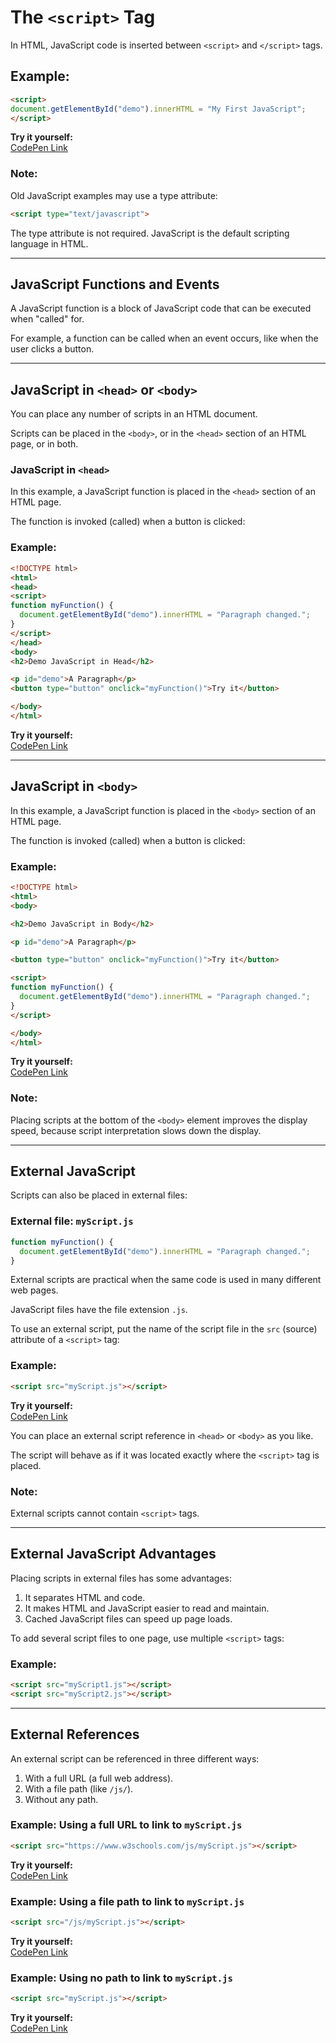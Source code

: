 # The `<script>` Tag

In HTML, JavaScript code is inserted between `<script>` and `</script>` tags.

## Example:

```html
<script>
document.getElementById("demo").innerHTML = "My First JavaScript";
</script>
```

**Try it yourself:**  
[CodePen Link](https://codepen.io/bhushcodes/pen/VYwpVKp)

### Note:  
Old JavaScript examples may use a type attribute:  
```html
<script type="text/javascript">
```
The type attribute is not required. JavaScript is the default scripting language in HTML.

---

## JavaScript Functions and Events

A JavaScript function is a block of JavaScript code that can be executed when "called" for.

For example, a function can be called when an event occurs, like when the user clicks a button.

---

## JavaScript in `<head>` or `<body>`

You can place any number of scripts in an HTML document.

Scripts can be placed in the `<body>`, or in the `<head>` section of an HTML page, or in both.

### JavaScript in `<head>`

In this example, a JavaScript function is placed in the `<head>` section of an HTML page.

The function is invoked (called) when a button is clicked:

### Example:

```html
<!DOCTYPE html>
<html>
<head>
<script>
function myFunction() {
  document.getElementById("demo").innerHTML = "Paragraph changed.";
}
</script>
</head>
<body>
<h2>Demo JavaScript in Head</h2>

<p id="demo">A Paragraph</p>
<button type="button" onclick="myFunction()">Try it</button>

</body>
</html>
```

**Try it yourself:**  
[CodePen Link](https://codepen.io/bhushcodes/pen/ZYEemLg)

---

## JavaScript in `<body>`

In this example, a JavaScript function is placed in the `<body>` section of an HTML page.

The function is invoked (called) when a button is clicked:

### Example:

```html
<!DOCTYPE html>
<html>
<body>

<h2>Demo JavaScript in Body</h2>

<p id="demo">A Paragraph</p>

<button type="button" onclick="myFunction()">Try it</button>

<script>
function myFunction() {
  document.getElementById("demo").innerHTML = "Paragraph changed.";
}
</script>

</body>
</html>
```

**Try it yourself:**  
[CodePen Link](https://codepen.io/bhushcodes/pen/wBvJQJx)

### Note:  
Placing scripts at the bottom of the `<body>` element improves the display speed, because script interpretation slows down the display.

---

## External JavaScript

Scripts can also be placed in external files:

### External file: `myScript.js`

```javascript
function myFunction() {
  document.getElementById("demo").innerHTML = "Paragraph changed.";
}
```

External scripts are practical when the same code is used in many different web pages.

JavaScript files have the file extension `.js`.

To use an external script, put the name of the script file in the `src` (source) attribute of a `<script>` tag:

### Example:

```html
<script src="myScript.js"></script>
```

**Try it yourself:**  
[CodePen Link](https://codepen.io/bhushcodes/pen/EaxWOXV)

You can place an external script reference in `<head>` or `<body>` as you like.

The script will behave as if it was located exactly where the `<script>` tag is placed.

### Note:  
External scripts cannot contain `<script>` tags.

---

## External JavaScript Advantages

Placing scripts in external files has some advantages:

1. It separates HTML and code.
2. It makes HTML and JavaScript easier to read and maintain.
3. Cached JavaScript files can speed up page loads.

To add several script files to one page, use multiple `<script>` tags:

### Example:

```html
<script src="myScript1.js"></script>
<script src="myScript2.js"></script>
```

---

## External References

An external script can be referenced in three different ways:

1. With a full URL (a full web address).
2. With a file path (like `/js/`).
3. Without any path.

### Example: Using a full URL to link to `myScript.js`

```html
<script src="https://www.w3schools.com/js/myScript.js"></script>
```

**Try it yourself:**  
[CodePen Link](https://codepen.io/bhushcodes/pen/WbNpYEL)

### Example: Using a file path to link to `myScript.js`

```html
<script src="/js/myScript.js"></script>
```

**Try it yourself:**  
[CodePen Link](https://codepen.io/bhushcodes/pen/wBvJQrE)

### Example: Using no path to link to `myScript.js`

```html
<script src="myScript.js"></script>
```

**Try it yourself:**  
[CodePen Link](https://codepen.io/bhushcodes/pen/emYvQMm)
